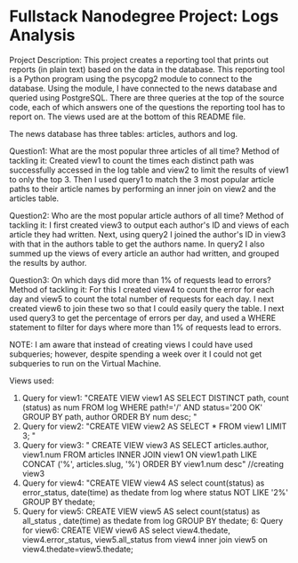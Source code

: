 Fullstack Nanodegree Project: Logs Analysis
=================================================
Project Description: This project creates  a reporting tool that prints out reports (in plain text) based on the data in the database. This reporting tool is a Python program using the psycopg2 module to connect to the database. Using the module, I have connected to the news database and queried using PostgreSQL. There are three queries at the top of the source code, each of which answers one of the questions the reporting tool has to report on. The views used are at the bottom of this README file.

The news database has three tables: articles, authors and log.

Question1: What are the most popular three articles of all time? 
Method of tackling it: Created view1 to count the times each distinct path was successfully accessed in the log table and view2 to limit the results of view1 to only the top 3. Then I used query1 to match the 3 most popular article paths to their article names by performing an inner join on view2 and the articles table.


Question2: Who are the most popular article authors of all time?
Method of tackling it: I first created view3 to output each author's ID and views of each article they had written. Next, using query2 I joined the author's ID in view3 with that in the authors table to get the authors name. In query2 I also summed up the views of every article an author had written, and grouped the results by author. 


Question3: On which days did more than 1% of requests lead to errors?
Method of tackling it: For this I created view4 to count the  error for each day and view5 to count the total number of requests for each day. I next created view6 to join these two so that I could easily query the table. I next used query3 to get the percentage of errors per day, and used a WHERE statement to filter for days where more than 1% of requests lead to errors.


NOTE: I am aware that instead of creating views I could have used subqueries; however, despite spending a week over it I could not get subqueries to run on the Virtual Machine.



Views used:
1) Query for view1: "CREATE VIEW view1 AS SELECT DISTINCT path, count (status) as num FROM log WHERE path!='/' AND status='200 OK' GROUP BY path, author ORDER BY num desc; " 
2) Query for view2: "CREATE VIEW view2 AS SELECT * FROM view1 LIMIT 3; "
3) Query for view3: " CREATE VIEW view3 AS SELECT articles.author, view1.num FROM articles  INNER JOIN view1 ON view1.path LIKE CONCAT ('%', articles.slug, '%') ORDER BY view1.num desc" //creating view3
4) Query for view4: "CREATE VIEW view4 AS select count(status) as error_status, date(time) as thedate from log where status NOT LIKE '2%' GROUP BY thedate;
5) Query for view5: CREATE VIEW view5 AS select count(status) as all_status , date(time) as thedate from log GROUP BY thedate;
6: Query for view6: CREATE VIEW view6 AS select view4.thedate, view4.error_status, view5.all_status from view4 inner join view5 on view4.thedate=view5.thedate;
